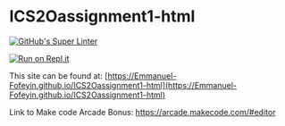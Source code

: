 # ICS2Oassignment1-html

[![GitHub's Super Linter](https://github.com/Emmanuel-Fofeyin/ICS2Oassignment1-html/workflows/GitHub's%20Super%20Linter/badge.svg)](https://github.com/Emmanuel-Fofeyin/ICS2Oassignment1-html/actions)



[![Run on Repl.it](https://repl.it/badge/github/Emmanuel-Fofeyin/ICS2Oassignment1-html)](https://repl.it/github/Emmanuel-Fofeyin/ICS2Oassignment1-html)

This site can be found at: [https://Emmanuel-Fofeyin.github.io/ICS2Oassignment1-html](https://Emmanuel-Fofeyin.github.io/ICS2Oassignment1-html)

Link to Make code Arcade Bonus: https://arcade.makecode.com/#editor
